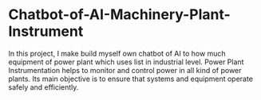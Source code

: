 # Chatbot-of-AI-Machinery-Plant-Instrument
In this project, I make build myself own chatbot of AI to how much equipment of power plant which uses list in industrial level. Power Plant Instrumentation helps to monitor and control power in all kind of power plants. Its main objective is to ensure that systems and equipment operate safely and efficiently. 
